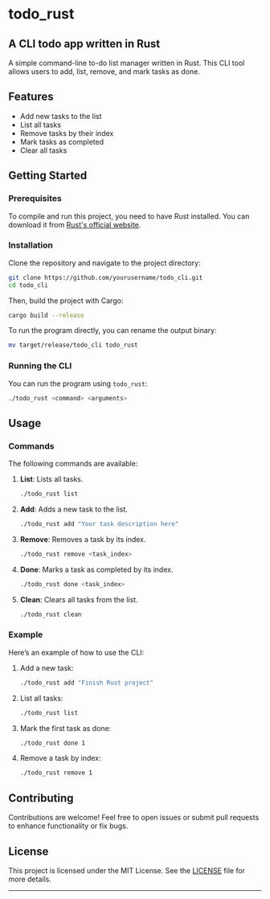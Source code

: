 # todo_rust
## A CLI todo app written in Rust

A simple command-line to-do list manager written in Rust. This CLI tool allows users to add, list, remove, and mark tasks as done.

## Features

- Add new tasks to the list
- List all tasks
- Remove tasks by their index
- Mark tasks as completed
- Clear all tasks

## Getting Started

### Prerequisites

To compile and run this project, you need to have Rust installed. You can download it from [Rust's official website](https://www.rust-lang.org/).

### Installation

Clone the repository and navigate to the project directory:

```bash
git clone https://github.com/yourusername/todo_cli.git
cd todo_cli
```

Then, build the project with Cargo:

```bash
cargo build --release
```

To run the program directly, you can rename the output binary:

```bash
mv target/release/todo_cli todo_rust
```

### Running the CLI

You can run the program using `todo_rust`:

```bash
./todo_rust <command> <arguments>
```

## Usage

### Commands

The following commands are available:

1. **List**: Lists all tasks.
   ```bash
   ./todo_rust list
   ```

2. **Add**: Adds a new task to the list.
   ```bash
   ./todo_rust add "Your task description here"
   ```

3. **Remove**: Removes a task by its index.
   ```bash
   ./todo_rust remove <task_index>
   ```

4. **Done**: Marks a task as completed by its index.
   ```bash
   ./todo_rust done <task_index>
   ```

5. **Clean**: Clears all tasks from the list.
   ```bash
   ./todo_rust clean
   ```

### Example

Here’s an example of how to use the CLI:

1. Add a new task:
   ```bash
   ./todo_rust add "Finish Rust project"
   ```

2. List all tasks:
   ```bash
   ./todo_rust list
   ```

3. Mark the first task as done:
   ```bash
   ./todo_rust done 1
   ```

4. Remove a task by index:
   ```bash
   ./todo_rust remove 1
   ```

## Contributing

Contributions are welcome! Feel free to open issues or submit pull requests to enhance functionality or fix bugs.

## License

This project is licensed under the MIT License. See the [LICENSE](LICENSE) file for more details.

---
